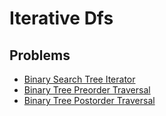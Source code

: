 # Iterative Dfs

## Problems

- [Binary Search Tree Iterator](./001_binary_search_tree_iterator)
- [Binary Tree Preorder Traversal](./002_binary_tree_preorder_traversal)
- [Binary Tree Postorder Traversal](./003_binary_tree_postorder_traversal)
